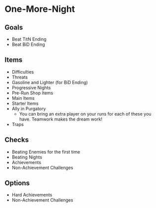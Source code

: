 # One-More-Night

## Goals
- Beat TitN Ending
- Beat BiD Ending

## Items
- Difficulties
- Threats
- Gasoline and Lighter (for BiD Ending)
- Progressive Nights
- Pre-Run Shop Items
- Main Items
- Starter Items
- Ally in Purgatory
  - You can bring an extra player on your runs for each of these you have. Teamwork makes the dream work!
- Traps

## Checks
- Beating Enemies for the first time
- Beating Nights
- Achievements
- Non-Achievement Challenges

## Options
- Hard Achievements
- Non-Achievement Challenges
